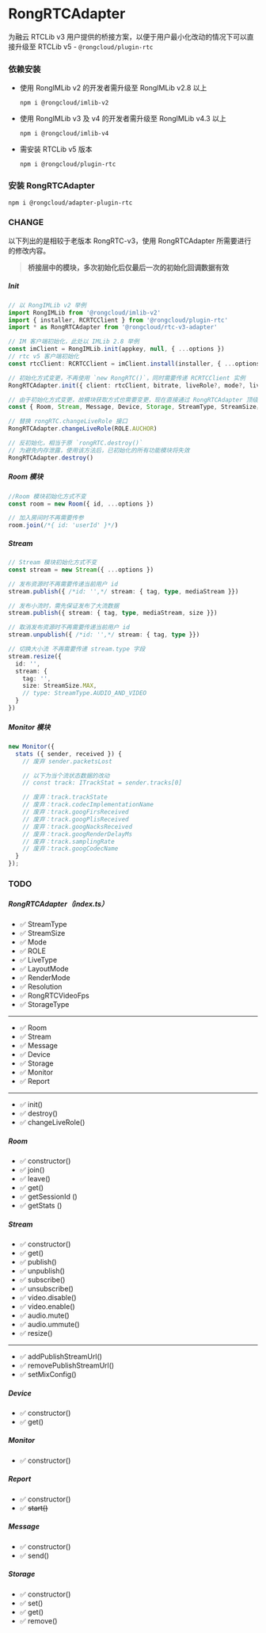 # RongRTCAdapter

为融云 RTCLib v3 用户提供的桥接方案，以便于用户最小化改动的情况下可以直接升级至 RTCLib v5 - `@rongcloud/plugin-rtc`

### 依赖安装

* 使用 RongIMLib v2 的开发者需升级至 RongIMLib v2.8 以上
  ```shell
  npm i @rongcloud/imlib-v2
  ```
* 使用 RongIMLib v3 及 v4 的开发者需升级至 RongIMLib v4.3 以上
  ```shell
  npm i @rongcloud/imlib-v4
  ```
* 需安装 RTCLib v5 版本
  ```shell
  npm i @rongcloud/plugin-rtc
  ```

### 安装 RongRTCAdapter

```shell
npm i @rongcloud/adapter-plugin-rtc
```

### CHANGE

以下列出的是相较于老版本 RongRTC-v3，使用 RongRTCAdapter 所需要进行的修改内容。

> **桥接层中的模块，多次初始化后仅最后一次的初始化回调数据有效**

##### Init

```typescript
// 以 RongIMLib v2 举例
import RongIMLib from '@rongcloud/imlib-v2'
import { installer, RCRTCClient } from '@rongcloud/plugin-rtc'
import * as RongRTCAdapter from '@rongcloud/rtc-v3-adapter'

// IM 客户端初始化，此处以 IMLib 2.8 举例
const imClient = RongIMLib.init(appkey, null, { ...options })
// rtc v5 客户端初始化
const rtcClient: RCRTCClient = imClient.install(installer, { ...options })

// 初始化方式变更，不再使用 `new RongRTC()`，同时需要传递 RCRTCClient 实例
RongRTCAdapter.init({ client: rtcClient, bitrate, liveRole?, mode?, liveType? })

// 由于初始化方式变更，故模块获取方式也需要变更，现在直接通过 RongRTCAdapter 顶级变量获取
const { Room, Stream, Message, Device, Storage, StreamType, StreamSize，Mode, LiveType, ROLE } = RongRTCAdapter;

// 替换 rongRTC.changeLiveRole 接口
RongRTCAdapter.changeLiveRole(ROLE.AUCHOR)

// 反初始化，相当于原 `rongRTC.destroy()`
// 为避免内存泄露，使用该方法后，已初始化的所有功能模块将失效
RongRTCAdapter.destroy()
```

##### Room 模块

```typescript
//Room 模块初始化方式不变
const room = new Room({ id, ...options })

// 加入房间时不再需要传参
room.join(/*{ id: 'userId' }*/)
```

##### Stream

```typescript
// Stream 模块初始化方式不变
const stream = new Stream({ ...options })

// 发布资源时不再需要传递当前用户 id
stream.publish({ /*id: '',*/ stream: { tag, type, mediaStream }})

// 发布小流时，需先保证发布了大流数据
stream.publish({ stream: { tag, type, mediaStream, size }})

// 取消发布资源时不再需要传递当前用户 id
stream.unpublish({ /*id: '',*/ stream: { tag, type }})

// 切换大小流 不再需要传递 stream.type 字段
stream.resize({
  id: '',
  stream: {
    tag: '',
    size: StreamSize.MAX,
    // type: StreamType.AUDIO_AND_VIDEO
  }
})
```

##### Monitor 模块

```typescript
new Monitor({
  stats ({ sender, received }) {
    // 废弃 sender.packetsLost

    // 以下为当个流状态数据的改动
    // const track: ITrackStat = sender.tracks[0]

    // 废弃：track.trackState
    // 废弃：track.codecImplementationName
    // 废弃：track.googFirsReceived
    // 废弃：track.googPlisReceived
    // 废弃：track.googNacksReceived
    // 废弃：track.googRenderDelayMs
    // 废弃：track.samplingRate
    // 废弃：track.googCodecName
  }
});
```

### TODO

##### RongRTCAdapter（index.ts）

* ✅ StreamType
* ✅ StreamSize
* ✅ Mode
* ✅ ROLE
* ✅ LiveType
* ✅ LayoutMode
* ✅ RenderMode
* ✅ Resolution
* ✅ RongRTCVideoFps
* ✅ StorageType
---
* ✅ Room
* ✅ Stream
* ✅ Message
* ✅ Device
* ✅ Storage
* ✅ Monitor
* ✅ Report
---
* ✅ init()
* ✅ destroy()
* ✅ changeLiveRole()

##### Room

* ✅ constructor()
* ✅ join()
* ✅ leave()
* ✅ get()
* ✅ getSessionId ()
* ✅ getStats ()

##### Stream

* ✅ constructor()
* ✅ get()
* ✅ publish()
* ✅ unpublish()
* ✅ subscribe()
* ✅ unsubscribe()
* ✅ video.disable()
* ✅ video.enable()
* ✅ audio.mute()
* ✅ audio.ummute()
* ✅ resize()
---
* ✅ addPublishStreamUrl()
* ✅ removePublishStreamUrl()
* ✅ setMixConfig()

##### Device

* ✅ constructor()
* ✅ get()

##### Monitor

* ✅ constructor()

##### Report

* ✅ constructor()
* ✅ ~~start()~~

##### Message

* ✅ constructor()
* ✅ send()

##### Storage

* ✅ constructor()
* ✅ set()
* ✅ get()
* ✅ remove()
